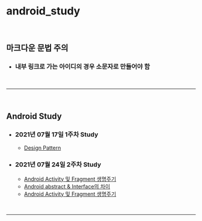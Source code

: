 # android_study


<br>

## 마크다운 문법 주의
* ### 내부 링크로 가는 아이디의 경우 소문자로 만들어야 함

<br>

----

<br>

## Android Study
* ### 2021년 07월 17일 1주차 Study
    * [Design Pattern](./2021_07_17_1주차/design_pattern.md)
* ### 2021년 07월 24일 2주차 Study
    * [Android Activity 및 Fragment 생명주기](./2021_07_24_2주차/Activity_Fragment_Lifecycle.md)
    * [Android abstract & Interface의 차이]()
    * [Android Activity 및 Fragment 생명주기]()

<br>

----

<br>
